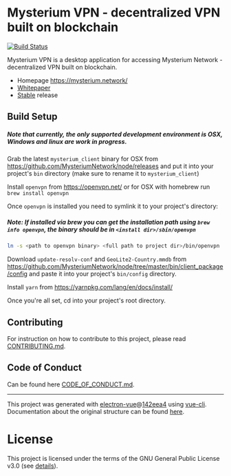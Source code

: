 # Mysterium VPN - decentralized VPN built on blockchain

[![Build Status](https://travis-ci.com/mysteriumnetwork/mysterium-vpn.svg?branch=master)](https://travis-ci.com/mysteriumnetwork/mysterium-vpn)

Mysterium VPN is a desktop application for accessing Mysterium Network - decentralized VPN built on blockchain.

- Homepage https://mysterium.network/
- [Whitepaper](https://mysterium.network/whitepaper.pdf)
- [Stable](https://github.com/mysteriumnetwork/mysterium-vpn/releases/latest) release

## Build Setup

##### Note that currently, the only supported development environment is OSX, Windows and linux are work in progress.

Grab the latest `mysterium_client` binary for OSX from https://github.com/MysteriumNetwork/node/releases and put it into your project's `bin` directory (make sure to rename it to `mysterium_client`)

Install `openvpn` from https://openvpn.net/ or for OSX with homebrew run `brew install openvpn`

Once `openvpn` is installed you need to symlink it to your project's directory:

##### Note: If installed via brew you can get the installation path using `brew info openvpn`, the binary should be in `<install dir>/sbin/openvpn`

```bash
ln -s <path to openvpn binary> <full path to project dir>/bin/openvpn
```

Download `update-resolv-conf` and `GeoLite2-Country.mmdb` from https://github.com/MysteriumNetwork/node/tree/master/bin/client_package/config and paste it into your project's `bin/config` directory.

Install `yarn` from https://yarnpkg.com/lang/en/docs/install/

Once you're all set, cd into your project's root directory.

## Contributing

For instruction on how to contribute to this project, please read [CONTRIBUTING.md](./CONTRIBUTING.md).

## Code of Conduct

Can be found here [CODE_OF_CONDUCT.md](./CODE_OF_CONDUCT.md).

---

This project was generated with [electron-vue](https://github.com/SimulatedGREG/electron-vue)@[142eea4](https://github.com/SimulatedGREG/electron-vue/tree/142eea44aa50fdead91a469daedfcff04308c3fc) using [vue-cli](https://github.com/vuejs/vue-cli). Documentation about the original structure can be found [here](https://simulatedgreg.gitbooks.io/electron-vue/content/index.html).

# License

This project is licensed under the terms of the GNU General Public License v3.0 (see [details](./LICENSE)).

